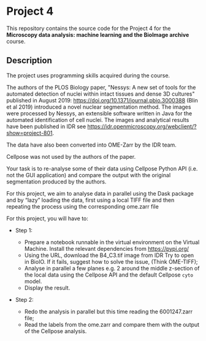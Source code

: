 # Project 4

This repository contains the source code for the Project 4 for the **Microscopy data analysis: machine learning and the BioImage archive** course.

## Description

The project uses programming skills acquired during the course.

The authors of the PLOS Biology paper, "Nessys: A new set of tools for the automated detection of nuclei within intact tissues and dense 3D cultures" published in August 2019: https://doi.org/10.1371/journal.pbio.3000388  (Blin et al 2019) introduced a novel nuclear segmentation method. The images were processed by Nessys, an extensible software written in Java for the automated identification of cell nuclei. The images and analytical results have been published in IDR see <https://idr.openmicroscopy.org/webclient/?show=project-801>.

The data have also been converted into OME-Zarr by the IDR team.

Cellpose was not used by the authors of the paper.

Your task is to re-analyse some of their data using Cellpose Python API (i.e. not the GUI application) and compare the output with the original segmentation produced by the authors.

For this project, we aim to analyse data in parallel using the Dask package and by “lazy” loading the data, first using a local TIFF file and then repeating the process using the corresponding ome.zarr file

For this project, you will have to:
- Step 1:
 
  - Prepare a notebook runnable in the virtual environment on the Virtual Machine. Install the relevant dependencies from https://pypi.org/
  - Using the URL, download the B4_C3.tif image from IDR 
Try to open in BioIO. If it fails, suggest how to solve the issue, (Think OME-TIFF);
  - Analyse in parallel a few planes e.g. 2 around the middle z-section of the local data using the Cellpose API and the default Cellpose ``cyto`` model. 
  - Display the result.

- Step 2:
  
  - Redo the analysis in parallel but this time reading the 6001247.zarr file;
  - Read the labels from the ome.zarr and compare them with the output of the Cellpose analysis.

